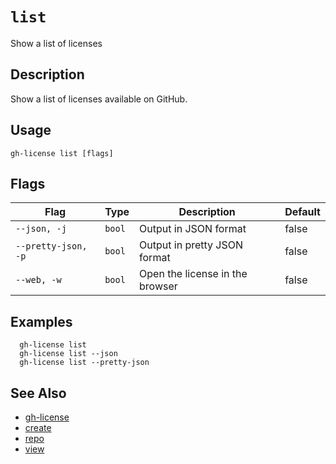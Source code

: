 # `list`

Show a list of licenses

## Description

Show a list of licenses available on GitHub.

## Usage

```
gh-license list [flags]
```

## Flags

| Flag                | Type   | Description                     | Default |
| ------------------- | ------ | ------------------------------- | ------- |
| `--json, -j`        | `bool` | Output in JSON format           | false   |
| `--pretty-json, -p` | `bool` | Output in pretty JSON format    | false   |
| `--web, -w`         | `bool` | Open the license in the browser | false   |

## Examples

```
  gh-license list
  gh-license list --json
  gh-license list --pretty-json

```

## See Also

* [gh-license](./gh-license.md)
* [create](./create.md)
* [repo](./repo.md)
* [view](./view.md)
